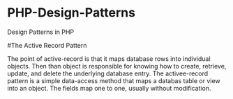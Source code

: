 # PHP-Design-Patterns
Design Patterns in PHP

#The Active Record Pattern

The point of active-record is that it maps database rows into individual objects. Then than object is responsible for knowing how to create, retrieve, update, and delete the underlying database entry. 
The activee-record pattern is a simple data-access method that maps a databas table or view into an object. The fields map one to one, usually without modification.
